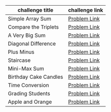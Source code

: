 | challenge title       | challenge link                                                                     |
| --------------------- | ---------------------------------------------------------------------------------- |
| Simple Array Sum      | [Problem Link](https://www.hackerrank.com/challenges/simple-array-sum/problem)     |
| Compare the Triplets  | [Problem Link](https://www.hackerrank.com/challenges/compare-the-triplets/problem) |
| A Very Big Sum        | [Problem Link](https://www.hackerrank.com/challenges/a-very-big-sum/problem)       |
| Diagonal Difference   | [Problem Link](https://www.hackerrank.com/challenges/diagonal-difference/problem)  |
| Plus Minus            | [Problem Link](https://www.hackerrank.com/challenges/plus-minus/problem)           |
| Staircase             | [Problem Link](https://www.hackerrank.com/challenges/staircase/problem)            |
| Mini-Max Sum          | [Problem Link](https://www.hackerrank.com/challenges/mini-max-sum/problem)         |
| Birthday Cake Candles | [Problem Link](https://www.hackerrank.com/challenges/birthday-cake-candles)        |
| Time Conversion       | [Problem Link](https://www.hackerrank.com/challenges/time-conversion)              |
| Grading Students      | [Problem Link](https://www.hackerrank.com/challenges/grading/problem)              |
| Apple and Orange      | [Problem Link](https://www.hackerrank.com/challenges/apple-and-orange/problem)     |
